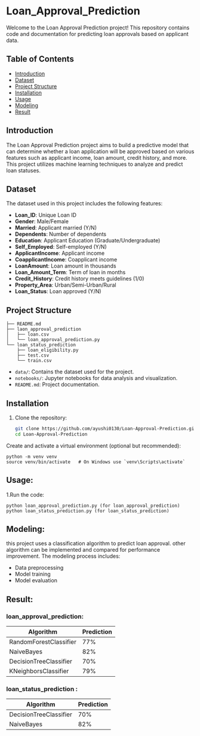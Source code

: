 # Loan_Approval_Prediction

Welcome to the Loan Approval Prediction project! This repository contains code and documentation for predicting loan approvals based on applicant data.

## Table of Contents

- [Introduction](#introduction)
- [Dataset](#dataset)
- [Project Structure](#project-structure)
- [Installation](#installation)
- [Usage](#usage)
- [Modeling](#modeling)
- [Result](#Result)

## Introduction

The Loan Approval Prediction project aims to build a predictive model that can determine whether a loan application will be approved based on various features such as applicant income, loan amount, credit history, and more. This project utilizes machine learning techniques to analyze and predict loan statuses.

## Dataset

The dataset used in this project includes the following features:

- **Loan_ID**: Unique Loan ID
- **Gender**: Male/Female
- **Married**: Applicant married (Y/N)
- **Dependents**: Number of dependents
- **Education**: Applicant Education (Graduate/Undergraduate)
- **Self_Employed**: Self-employed (Y/N)
- **ApplicantIncome**: Applicant income
- **CoapplicantIncome**: Coapplicant income
- **LoanAmount**: Loan amount in thousands
- **Loan_Amount_Term**: Term of loan in months
- **Credit_History**: Credit history meets guidelines (1/0)
- **Property_Area**: Urban/Semi-Urban/Rural
- **Loan_Status**: Loan approved (Y/N)

## Project Structure

```
├── README.md
├── laon_approval_prediction
│   ├── loan.csv
│   └── loan_approval_prediction.py
└── loan_status_prediction
    ├── loan_eligibility.py
    ├── test.csv
    └── train.csv
```

- `data/`: Contains the dataset used for the project.
- `notebooks/`: Jupyter notebooks for data analysis and visualization.
- `README.md`: Project documentation.

## Installation

1. Clone the repository:
   ```bash
   git clone https://github.com/ayushi0130/Loan-Approval-Prediction.git
   cd Loan-Approval-Prediction
   ```

Create and activate a virtual environment (optional but recommended):

```
python -m venv venv
source venv/bin/activate   # On Windows use `venv\Scripts\activate`
```

## Usage:

1.Run the code:

```
python loan_approval_prediction.py (for loan_approval_prediction)
python loan_status_prediction.py (for loan_status_prediction)
```

## Modeling:

this project uses a classification algorithm to predict loan approval. other algorithm can be implemented and compared for performance improvement. The modeling process includes:

- Data preprocessing
- Model training
- Model evaluation

## Result:

### loan_approval_prediction:

| Algorithm              | Prediction |
| ---------------------- | ---------- |
| RandomForestClassifier | 77%        |
| NaiveBayes             | 82%        |
| DecisionTreeClassifier | 70%        |
| KNeighborsClassifier   | 79%        |

### loan_status_prediction :

| Algorithm              | Prediction |
| ---------------------- | ---------- |
| DecisionTreeClassifier | 70%        |
| NaiveBayes             | 82%        |
